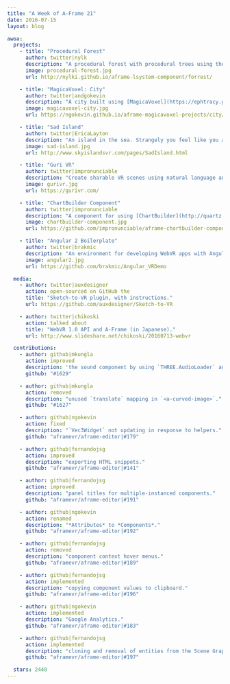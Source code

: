```yaml
---
title: "A Week of A-Frame 21"
date: 2016-07-15
layout: blog

awoa:
  projects:
    - title: "Procedural Forest"
      author: twitter|nylk
      description: "A procedural forest with procedural trees using the [L-System Component](https://github.com/nylki/aframe-lsystem-component)."
      image: procedural-forest.jpg
      url: http://nylki.github.io/aframe-lsystem-component/forrest/

    - title: "MagicaVoxel: City"
      author: twitter|andgokevin
      description: "A city built using [MagicaVoxel](https://ephtracy.github.io/). ([tutorial](https://github.com/ngokevin/aframe-magicavoxel-projects#tutorial))"
      image: magicavoxel-city.jpg
      url: https://ngokevin.github.io/aframe-magicavoxel-projects/city/

    - title: "Sad Island"
      author: twitter|EricaLayton
      description: "An island in the sea. Strangely you feel like you are being watched."
      image: sad-island.jpg
      url: http://www.skyislandsvr.com/pages/SadIsland.html

    - title: "Guri VR"
      author: twitter|impronunciable
      description: "Create sharable VR scenes using natural language and zero code. ([code](https://github.com/opennewslabs/guri-vr))"
      image: gurivr.jpg
      url: https://gurivr.com/

    - title: "ChartBuilder Component"
      author: twitter|impronunciable
      description: "A component for using [ChartBuilder](http://quartz.github.io/Chartbuilder/) charts."
      image: chartbuilder-component.jpg
      url: https://github.com/impronunciable/aframe-chartbuilder-component

    - title: "Angular 2 Boilerplate"
      author: twitter|brakmic
      description: "An environment for developing WebVR apps with Angular 2 with A-Frame."
      image: angular2.jpg
      url: https://github.com/brakmic/Angular_VRDemo

  media:
    - author: twitter|auxdesigner
      action: open-sourced on GitHub the
      title: "Sketch-to-VR plugin, with instructions."
      url: https://github.com/auxdesigner/Sketch-to-VR

    - author: twitter|chikoski
      action: talked about
      title: "WebVR 1.0 API and A-Frame (in Japanese)."
      url: http://www.slideshare.net/chikoski/20160713-webvr

  contributions:
    - author: github|mkungla
      action: improved
      description: 'the sound component by using `THREE.AudioLoader` and the `src` property type.'
      github: "#1629"

    - author: github|mkungla
      action: removed
      description: "unused `translate` mapping in `<a-curved-image>`."
      github: "#1627"

    - author: github|ngokevin
      action: fixed
      description: "`Vec3Widget` not updating in response to helpers."
      github: "aframevr/aframe-editor|#179"

    - author: github|fernandojsg
      action: improved
      description: "exporting HTML snippets."
      github: "aframevr/aframe-editor|#141"

    - author: github|fernandojsg
      action: improved
      description: "panel titles for multiple-instanced components."
      github: "aframevr/aframe-editor|#191"

    - author: github|ngokevin
      action: renamed
      description: "*Attributes* to *Components*."
      github: "aframevr/aframe-editor|#192"

    - author: github|fernandojsg
      action: removed
      description: "component context hover menus."
      github: "aframevr/aframe-editor|#189"

    - author: github|fernandojsg
      action: implemented
      description: "copying component values to clipboard."
      github: "aframevr/aframe-editor|#196"

    - author: github|ngokevin
      action: implemented
      description: "Google Analytics."
      github: "aframevr/aframe-editor|#183"

    - author: github|fernandojsg
      action: implemented
      description: "cloning and removal of entities from the Scene Graph."
      github: "aframevr/aframe-editor|#197"

  stars: 2448
---
```

